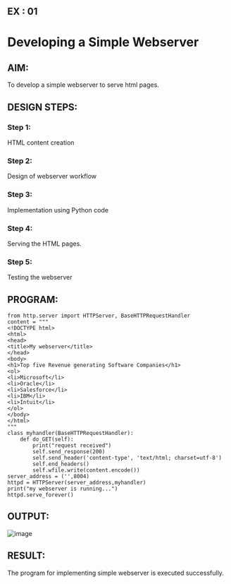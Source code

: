 ## EX : 01
# Developing a Simple Webserver
## AIM:
To develop a simple webserver to serve html pages.

## DESIGN STEPS:
### Step 1: 
HTML content creation
### Step 2:
Design of webserver workflow
### Step 3:
Implementation using Python code
### Step 4:
Serving the HTML pages.
### Step 5:
Testing the webserver

## PROGRAM:
```
from http.server import HTTPServer, BaseHTTPRequestHandler
content = """
<!DOCTYPE html>
<html>
<head>
<title>My webserver</title>
</head>
<body>
<h1>Top five Revenue generating Software Companies</h1>
<ol>
<li>Microsoft</li>
<li>Oracle</li>
<li>Salesforce</li>
<li>IBM</li>
<li>Intuit</li>
</ol>
</body>
</html>
"""
class myhandler(BaseHTTPRequestHandler):
    def do_GET(self):
        print("request received")
        self.send_response(200)
        self.send_header('content-type', 'text/html; charset=utf-8')
        self.end_headers()
        self.wfile.write(content.encode())
server_address = ('',8004)
httpd = HTTPServer(server_address,myhandler)
print("my webserver is running...")
httpd.serve_forever()
```

## OUTPUT:
![image](https://github.com/KARPAGAKIRTHIKA/simplewebserver/assets/103020162/0bf10b3e-f18f-4c80-af28-21c2eba126ac)


## RESULT:
The program for implementing simple webserver is executed successfully.
